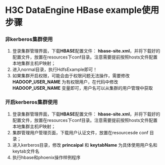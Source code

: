 # H3C DataEngine HBase example使用步骤
### 非kerberos集群使用
1. 登录集群管理界面，下载**HBASE**配置文件： **hbase-site.xml**，并将下载好的配置文件，放置在resources下conf目录。注意需要提前按照hosts文件配置本地集群主机IP映射；
2. 进入normal目录，执行HdfsExample即可！
3. 如果集群开启权限，可能会由于权限问题无法操作，需要修改 **HADOOP_USER_NAME** 为有权限用户，在代码中修改 **HADOOP_USER_NAME** 变量即可，用户名可以从集群的用户管理中获取

### 开启kerberos集群使用
1. 登录集群管理界面，下载**HBASE**配置文件： **hbase-site.xml**，并将下载好的配置文件，放置在resources下conf目录。注意需要提前按照hosts文件配置本地集群主机IP映射；
2. 集群管理用户管理页面，下载用户认证文件，放置在resourcesde conf 目录；
3. 进入kerberos目录，修改 **princaipal** 和 **keytabName** 为具体使用用户名和keytab文件名
4. 执行hbase和phoenix操作样例程序